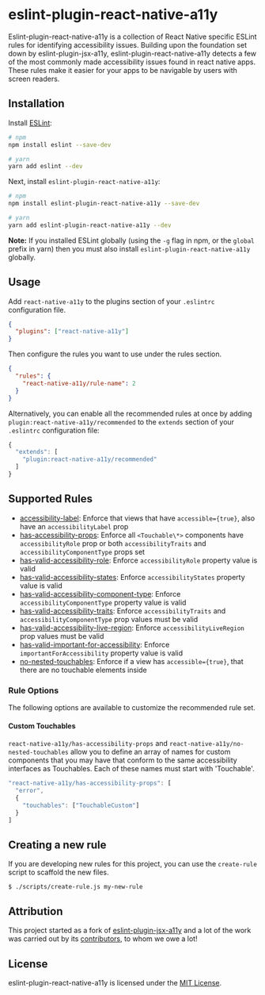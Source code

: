 # eslint-plugin-react-native-a11y

Eslint-plugin-react-native-a11y is a collection of React Native specific ESLint rules for identifying accessibility issues. Building upon the foundation set down by eslint-plugin-jsx-a11y, eslint-plugin-react-native-a11y detects a few of the most commonly made accessibility issues found in react native apps. These rules make it easier for your apps to be navigable by users with screen readers.

## Installation

Install [ESLint](http://eslint.org):

```sh
# npm
npm install eslint --save-dev

# yarn
yarn add eslint --dev
```

Next, install `eslint-plugin-react-native-a11y`:

```sh
# npm
npm install eslint-plugin-react-native-a11y --save-dev

# yarn
yarn add eslint-plugin-react-native-a11y --dev
```

**Note:** If you installed ESLint globally (using the `-g` flag in npm, or the `global` prefix in yarn) then you must also install `eslint-plugin-react-native-a11y` globally.

## Usage

Add `react-native-a11y` to the plugins section of your `.eslintrc` configuration file.

```json
{
  "plugins": ["react-native-a11y"]
}
```

Then configure the rules you want to use under the rules section.

```json
{
  "rules": {
    "react-native-a11y/rule-name": 2
  }
}
```

Alternatively, you can enable all the recommended rules at once by adding `plugin:react-native-a11y/recommended` to the `extends` section of your `.eslintrc` configuration file:

```js
{
  "extends": [
    "plugin:react-native-a11y/recommended"
  ]
}
```

## Supported Rules

- [accessibility-label](docs/rules/accessibility-label.md): Enforce that views that have `accessible={true}`, also have an `accessibilityLabel` prop
- [has-accessibility-props](docs/rules/has-accessibility-props.md): Enforce all `<Touchable\*>` components have `accessibilityRole` prop or both `accessibilityTraits` and `accessibilityComponentType` props set
- [has-valid-accessibility-role](docs/rules/has-valid-accessibility-role.md): Enforce `accessibilityRole` property value is valid
- [has-valid-accessibility-states](docs/rules/has-valid-accessibility-states.md): Enforce `accessibilityStates` property value is valid
- [has-valid-accessibility-component-type](docs/rules/has-valid-accessibility-component-type.md): Enforce `accessibilityComponentType` property value is valid
- [has-valid-accessibility-traits](docs/rules/has-valid-accessibility-traits.md): Enforce `accessibilityTraits` and `accessibilityComponentType` prop values must be valid
- [has-valid-accessibility-live-region](docs/rules/has-valid-accessibility-live-region.md): Enforce `accessibilityLiveRegion` prop values must be valid
- [has-valid-important-for-accessibility](docs/rules/has-valid-important-for-accessibility.md): Enforce `importantForAccessibility` property value is valid
- [no-nested-touchables](docs/rules/no-nested-touchables.md): Enforce if a view has `accessible={true}`, that there are no touchable elements inside

### Rule Options

The following options are available to customize the recommended rule set.

#### Custom Touchables

`react-native-a11y/has-accessibility-props` and `react-native-a11y/no-nested-touchables` allow you to define an array of names for custom components that you may have that conform to the same accessibility interfaces as Touchables. Each of these names must start with 'Touchable'.

```js
"react-native-a11y/has-accessibility-props": [
  "error",
  {
    "touchables": ["TouchableCustom"]
  }
]
```

## Creating a new rule

If you are developing new rules for this project, you can use the `create-rule`
script to scaffold the new files.

```
$ ./scripts/create-rule.js my-new-rule
```

## Attribution

This project started as a fork of [eslint-plugin-jsx-a11y](https://github.com/evcohen/eslint-plugin-jsx-a11y) and a lot of the work was carried out by its [contributors](evcohen/eslint-plugin-jsx-a11y/graphs/contributors), to whom we owe a lot!

## License

eslint-plugin-react-native-a11y is licensed under the [MIT License](LICENSE.md).
